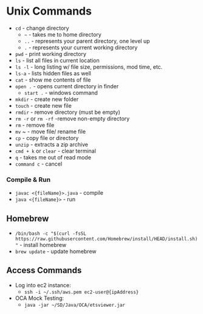 # Unix Commands

* ```cd``` - change directory
  * ```~``` - takes me to home directory
  * ```..``` - represents your parent directory, one level up
  * ```.``` - represents your current working directory
* ```pwd``` - print working directory
* ```ls``` - list all files in current location
* ```ls -l``` - long listing w/ file size, permissions, mod time, etc.
* ```ls-a``` - lists hidden files as well
* ```cat``` - show me contents of file
* ```open .``` - opens current directory in finder
  * ```start .``` - windows command
* ```mkdir``` - create new folder
* ```touch``` - create new file
* ```rmdir``` - remove directory (must be empty)
* ```rm -r``` or ```rm -rf``` -remove non-empty directory
* ```rm``` - remove file
* ```mv``` ~ - move file/ rename file
* ```cp``` - copy file or directory
* ```unzip``` - extracts a zip archive
* ```cmd + k``` or ```clear``` - clear terminal
* ```q``` - takes me out of read mode
* ```command c``` - cancel

### Compile & Run

* ```javac <{fileName}>.java``` - compile
* ```java <{fileName}>``` - run

## Homebrew

* ```/bin/bash -c "$(curl -fsSL https://raw.githubusercontent.com/Homebrew/install/HEAD/install.sh)"``` - install homebrew
* ```brew update``` - update homebrew

## Access Commands

* Log into ec2 instance:
  * ```ssh -i ~/.ssh/aws.pem ec2-user@{ipAddress}```
* OCA Mock Testing:
  * ```java -jar ~/SD/Java/OCA/etsviewer.jar```